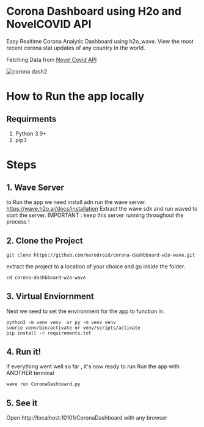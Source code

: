 # Corona Dashboard using H2o and NovelCOVID API

Easy Realtime Corona Analytic Dashboard using h2o_wave. 
View the most recent corona stat updates of any country in the world.

Fetching Data from [Novel Covid API](https://github.com/disease-sh/API)

![corona dash2](https://user-images.githubusercontent.com/42380130/129351308-b2806810-c91f-4b19-89b7-095e6f193d55.PNG)

# How to Run the app locally

## Requirments

1. Python 3.9+ 
2. pip3

# Steps

## 1. Wave Server

to Run the app we need install adn run the wave server. https://wave.h2o.ai/docs/installation
Extract the wave sdk and run waved to start the server.
IMPORTANT : keep this server running throughout the process ! 


## 2. Clone the Project 
```
git clone https://github.com/nerodroid/corona-dashbboard-w2o-wave.git
```
extract the project to a location of your choice and go inside the folder.
```
cd corona-dashbboard-w2o-wave
```
## 3. Virtual Enviornment

Next we need to set the environment for the app to function in.
```
python3 -m venv venv  or py -m venv venv
source venv/bin/activate or venv/scripts/activate
pip install -r requirements.txt
```
## 4. Run it!

if everything went well so far , it's now ready to run
Run the app with ANOTHER terminal
```
wave run CoronaDashboard.py
```
## 5. See it

Open http://localhost:10101/CoronaDashboard with any browser

